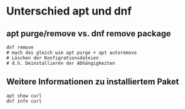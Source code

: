 # Unterschied apt und dnf

## apt purge/remove vs. dnf remove package

```
dnf remove
# mach das gleich wie apt purge + apt autoremove
# Löschen der Konfigrationsdateien
# d.h. Deinstallieren der Abhängigkeiten
```

## Weitere Informationen zu installiertem Paket 

```
apt show curl 
dnf info curl
```
